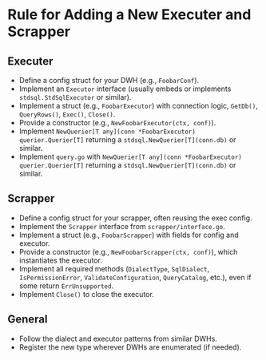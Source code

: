 # Rule for Adding a New Executer and Scrapper

## Executer

- Define a config struct for your DWH (e.g., `FoobarConf`).
- Implement an `Executor` interface (usually embeds or implements `stdsql.StdSqlExecutor` or similar).
- Implement a struct (e.g., `FoobarExecutor`) with connection logic, `GetDb()`, `QueryRows()`, `Exec()`, `Close()`.
- Provide a constructor (e.g., `NewFoobarExecutor(ctx, conf)`).
- Implement `NewQuerier[T any](conn *FoobarExecutor) querier.Querier[T]` returning a `stdsql.NewQuerier[T](conn.db)` or similar.
- Implement `query.go` with `NewQuerier[T any](conn *FoobarExecutor) querier.Querier[T]` returning a `stdsql.NewQuerier[T](conn.db)` or similar.

## Scrapper

- Define a config struct for your scrapper, often reusing the exec config.
- Implement the `Scrapper` interface from `scrapper/interface.go`.
- Implement a struct (e.g., `FoobarScrapper`) with fields for config and executor.
- Provide a constructor (e.g., `NewFoobarScrapper(ctx, conf)`), which instantiates the executor.
- Implement all required methods (`DialectType`, `SqlDialect`, `IsPermissionError`, `ValidateConfiguration`, `QueryCatalog`, etc.), even if some return `ErrUnsupported`.
- Implement `Close()` to close the executor.

## General

- Follow the dialect and executor patterns from similar DWHs.
- Register the new type wherever DWHs are enumerated (if needed).
